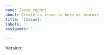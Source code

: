 ```yaml
---
name: Issue report
about: Create an issue to help us improve
title: '[Issue]: '
labels: ''
assignees: ''

---
```


<!-- When reporting an issue *always* attach the device diagnostics (see Settings/Device&Services/Daikin Residential Controller including Altherma/Download diagnostics). Remove all tokens and passwords from the device diagnostics before attaching it to this issue. Also attach the debug log, see https://github.com/jwillemsen/daikin_residential_altherma#setting-the-log-level for how to enable debug logging.

When you have an issue about missing or incorrect data compared to the Onecta app please attach also some screenshots of the Onecta app. Please enable the debug log as described at https://github.com/jwillemsen/daikin_residential_altherma#setting-the-log-level and attach the log also to this issue.-->

Version: <!-- In case of a release the vesion number else the github branch and git commit has -->
